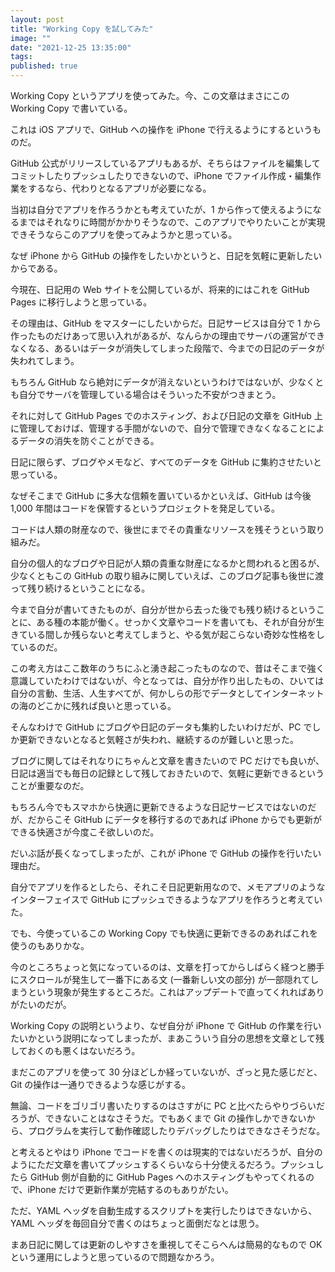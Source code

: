 ```yaml
---
layout: post
title: "Working Copy を試してみた"
image: ""
date: "2021-12-25 13:35:00"
tags:
published: true
---
```


Working Copy というアプリを使ってみた。今、この文章はまさにこの Working Copy で書いている。

これは iOS アプリで、GitHub への操作を iPhone で行えるようにするというものだ。

GitHub 公式がリリースしているアプリもあるが、そちらはファイルを編集してコミットしたりプッシュしたりできないので、iPhone でファイル作成・編集作業をするなら、代わりとなるアプリが必要になる。

当初は自分でアプリを作ろうかとも考えていたが、1 から作って使えるようになるまではそれなりに時間がかかりそうなので、このアプリでやりたいことが実現できそうならこのアプリを使ってみようかと思っている。

なぜ iPhone から GitHub の操作をしたいかというと、日記を気軽に更新したいからである。

今現在、日記用の Web サイトを公開しているが、将来的にはこれを GitHub Pages に移行しようと思っている。

その理由は、GitHub をマスターにしたいからだ。日記サービスは自分で 1 から作ったものだけあって思い入れがあるが、なんらかの理由でサーバの運営ができなくなる、あるいはデータが消失してしまった段階で、今までの日記のデータが失われてしまう。

もちろん GitHub なら絶対にデータが消えないというわけではないが、少なくとも自分でサーバを管理している場合はそういった不安がつきまとう。

それに対して GitHub Pages でのホスティング、および日記の文章を GitHub 上に管理しておけば、管理する手間がないので、自分で管理できなくなることによるデータの消失を防ぐことができる。

日記に限らず、ブログやメモなど、すべてのデータを GitHub に集約させたいと思っている。

なぜそこまで GitHub に多大な信頼を置いているかといえば、GitHub は今後 1,000 年間はコードを保管するというプロジェクトを発足している。

コードは人類の財産なので、後世にまでその貴重なリソースを残そうという取り組みだ。

自分の個人的なブログや日記が人類の貴重な財産になるかと問われると困るが、少なくともこの GitHub の取り組みに関していえば、このブログ記事も後世に渡って残り続けるということになる。

今まで自分が書いてきたものが、自分が世から去った後でも残り続けるということに、ある種の本能が働く。せっかく文章やコードを書いても、それが自分が生きている間しか残らないと考えてしまうと、やる気が起こらない奇妙な性格をしているのだ。

この考え方はここ数年のうちにふと湧き起こったものなので、昔はそこまで強く意識していたわけではないが、今となっては、自分が作り出したもの、ひいては自分の言動、生活、人生すべてが、何かしらの形でデータとしてインターネットの海のどこかに残れば良いと思っている。

そんなわけで GitHub にブログや日記のデータも集約したいわけだが、PC でしか更新できないとなると気軽さが失われ、継続するのが難しいと思った。

ブログに関してはそれなりにちゃんと文章を書きたいので PC だけでも良いが、日記は適当でも毎日の記録として残しておきたいので、気軽に更新できるということが重要なのだ。

もちろん今でもスマホから快適に更新できるような日記サービスではないのだが、だからこそ GitHub にデータを移行するのであれば iPhone からでも更新ができる快適さが今度こそ欲しいのだ。

だいぶ話が長くなってしまったが、これが iPhone で GitHub の操作を行いたい理由だ。

自分でアプリを作るとしたら、それこそ日記更新用なので、メモアプリのようなインターフェイスで GitHub にプッシュできるようなアプリを作ろうと考えていた。

でも、今使っているこの Working Copy でも快適に更新できるのあればこれを使うのもありかな。

今のところちょっと気になっているのは、文章を打ってからしばらく経つと勝手にスクロールが発生して一番下にある文 (一番新しい文の部分) が一部隠れてしまうという現象が発生するところだ。これはアップデートで直ってくれればありがたいのだが。

Working Copy の説明というより、なぜ自分が iPhone で GitHub の作業を行いたいかという説明になってしまったが、まあこういう自分の思想を文章として残しておくのも悪くはないだろう。

まだこのアプリを使って 30 分ほどしか経っていないが、ざっと見た感じだと、Git の操作は一通りできるような感じがする。

無論、コードをゴリゴリ書いたりするのはさすがに PC と比べたらやりづらいだろうが、できないことはなさそうだ。でもあくまで Git の操作しかできないから、プログラムを実行して動作確認したりデバッグしたりはできなさそうだな。

と考えるとやはり iPhone でコードを書くのは現実的ではないだろうが、自分のようにただ文章を書いてプッシュするくらいなら十分使えるだろう。プッシュしたら GitHub 側が自動的に GitHub Pages へのホスティングもやってくれるので、iPhone だけで更新作業が完結するのもありがたい。

ただ、YAML ヘッダを自動生成するスクリプトを実行したりはできないから、YAML ヘッダを毎回自分で書くのはちょっと面倒だなとは思う。

まあ日記に関しては更新のしやすさを重視してそこらへんは簡易的なもので OK という運用にしようと思っているので問題なかろう。